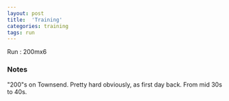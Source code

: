 ```yaml
---
layout: post
title:  'Training'
categories: training
tags: run
---
```


Run :   200mx6

### Notes

"200"s on Townsend. Pretty hard obviously, as first day back. From mid 30s to 40s.
